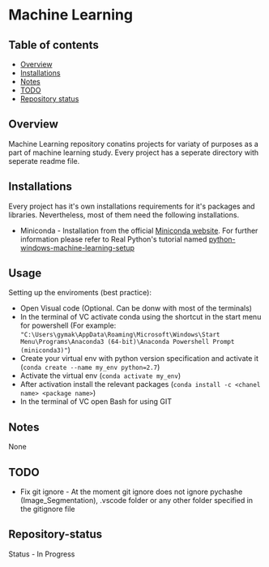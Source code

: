 # Machine Learning
## Table of contents
* [Overview](#Overview)
* [Installations](#Installations)
* [Notes](#Notes)
* [TODO](#TODO)
* [Repository status](#Repository-status)

## Overview
Machine Learning repository conatins projects for variaty of purposes as a part of machine learning study. 
Every project has a seperate directory with seperate readme file.

## Installations
Every project has it's own installations requirements for it's packages and libraries. Nevertheless, most of them need the following installations.
* Miniconda - Installation from the official [Miniconda website](https://docs.conda.io/en/latest/miniconda.html). For further information please refer to Real Python's tutorial named [python-windows-machine-learning-setup](https://realpython.com/python-windows-machine-learning-setup/)

## Usage
Setting up the enviroments (best practice):
* Open Visual code (Optional. Can be donw with most of the terminals)
* In the terminal of VC activate conda using the shortcut in the start menu for powershell (For example: `"C:\Users\gymak\AppData\Roaming\Microsoft\Windows\Start Menu\Programs\Anaconda3 (64-bit)\Anaconda Powershell Prompt (miniconda3)"`)
* Create your virtual env with python version specification and activate it (`conda create --name my_env python=2.7`)
* Activate the virtual env (`conda activate my_env`)
* After activation install the relevant packages (`conda install -c <chanel name> <package name>`)
* In the terminal of VC open Bash for using GIT

## Notes
None

## TODO
* Fix git ignore - At the moment git ignore does not ignore pychashe (Image_Segmentation), .vscode folder or any other folder specified in the gitignore file

## Repository-status
Status - In Progress